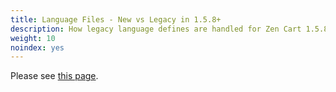 ```yaml
---
title: Language Files - New vs Legacy in 1.5.8+
description: How legacy language defines are handled for Zen Cart 1.5.8 and above 
weight: 10
noindex: yes
---
```


Please see [this page](/dev/languages/158_order_language_files/).
